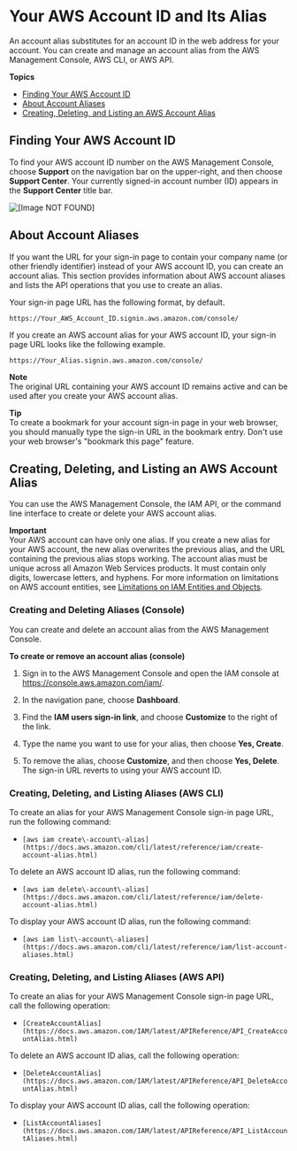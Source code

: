 # Your AWS Account ID and Its Alias<a name="console_account-alias"></a>

An account alias substitutes for an account ID in the web address for your account\. You can create and manage an account alias from the AWS Management Console, AWS CLI, or AWS API\.

**Topics**
+ [Finding Your AWS Account ID](#FindingYourAWSId)
+ [About Account Aliases](#AboutAccountAlias)
+ [Creating, Deleting, and Listing an AWS Account Alias](#CreateAccountAlias)

## Finding Your AWS Account ID<a name="FindingYourAWSId"></a>

To find your AWS account ID number on the AWS Management Console, choose **Support** on the navigation bar on the upper\-right, and then choose **Support Center**\. Your currently signed\-in account number \(ID\) appears in the **Support Center** title bar\.

![\[Image NOT FOUND\]](http://docs.aws.amazon.com/IAM/latest/UserGuide/images/account-id-support-center.console.png)

## About Account Aliases<a name="AboutAccountAlias"></a>

If you want the URL for your sign\-in page to contain your company name \(or other friendly identifier\) instead of your AWS account ID, you can create an account alias\. This section provides information about AWS account aliases and lists the API operations that you use to create an alias\.

Your sign\-in page URL has the following format, by default\.

```
https://Your_AWS_Account_ID.signin.aws.amazon.com/console/
```

If you create an AWS account alias for your AWS account ID, your sign\-in page URL looks like the following example\. 

```
https://Your_Alias.signin.aws.amazon.com/console/
```

**Note**  
The original URL containing your AWS account ID remains active and can be used after you create your AWS account alias\.

**Tip**  
To create a bookmark for your account sign\-in page in your web browser, you should manually type the sign\-in URL in the bookmark entry\. Don't use your web browser's "bookmark this page" feature\. 

## Creating, Deleting, and Listing an AWS Account Alias<a name="CreateAccountAlias"></a>

You can use the AWS Management Console, the IAM API, or the command line interface to create or delete your AWS account alias\.

**Important**  
Your AWS account can have only one alias\. If you create a new alias for your AWS account, the new alias overwrites the previous alias, and the URL containing the previous alias stops working\.
The account alias must be unique across all Amazon Web Services products\. It must contain only digits, lowercase letters, and hyphens\. For more information on limitations on AWS account entities, see [Limitations on IAM Entities and Objects](reference_iam-limits.md)\.

### Creating and Deleting Aliases \(Console\)<a name="CreateAlias_Console"></a>

You can create and delete an account alias from the AWS Management Console\.

**To create or remove an account alias \(console\)**

1. Sign in to the AWS Management Console and open the IAM console at [https://console\.aws\.amazon\.com/iam/](https://console.aws.amazon.com/iam/)\.

1. In the navigation pane, choose **Dashboard**\.

1. Find the **IAM users sign\-in link**, and choose **Customize** to the right of the link\.

1. Type the name you want to use for your alias, then choose **Yes, Create**\.

1. To remove the alias, choose **Customize**, and then choose **Yes, Delete**\. The sign\-in URL reverts to using your AWS account ID\.

### Creating, Deleting, and Listing Aliases \(AWS CLI\)<a name="CreateAlias_APICLI"></a>

To create an alias for your AWS Management Console sign\-in page URL, run the following command:
+ `[aws iam create\-account\-alias](https://docs.aws.amazon.com/cli/latest/reference/iam/create-account-alias.html)`

To delete an AWS account ID alias, run the following command:
+ `[aws iam delete\-account\-alias](https://docs.aws.amazon.com/cli/latest/reference/iam/delete-account-alias.html)`

To display your AWS account ID alias, run the following command: 
+ `[aws iam list\-account\-aliases](https://docs.aws.amazon.com/cli/latest/reference/iam/list-account-aliases.html)`

### Creating, Deleting, and Listing Aliases \(AWS API\)<a name="CreateAlias_API"></a>

To create an alias for your AWS Management Console sign\-in page URL, call the following operation:
+ `[CreateAccountAlias](https://docs.aws.amazon.com/IAM/latest/APIReference/API_CreateAccountAlias.html)` 

To delete an AWS account ID alias, call the following operation:
+ `[DeleteAccountAlias](https://docs.aws.amazon.com/IAM/latest/APIReference/API_DeleteAccountAlias.html)` 

To display your AWS account ID alias, call the following operation:
+ `[ListAccountAliases](https://docs.aws.amazon.com/IAM/latest/APIReference/API_ListAccountAliases.html)` 